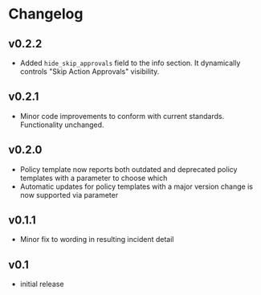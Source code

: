 # Changelog

## v0.2.2

- Added `hide_skip_approvals` field to the info section. It dynamically controls "Skip Action Approvals" visibility.

## v0.2.1

- Minor code improvements to conform with current standards. Functionality unchanged.

## v0.2.0

- Policy template now reports both outdated and deprecated policy templates with a parameter to choose which
- Automatic updates for policy templates with a major version change is now supported via parameter

## v0.1.1

- Minor fix to wording in resulting incident detail

## v0.1

- initial release
